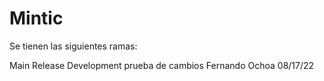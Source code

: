 # Mintic

Se tienen las siguientes ramas:

Main
Release
Development
prueba de cambios Fernando Ochoa 08/17/22
